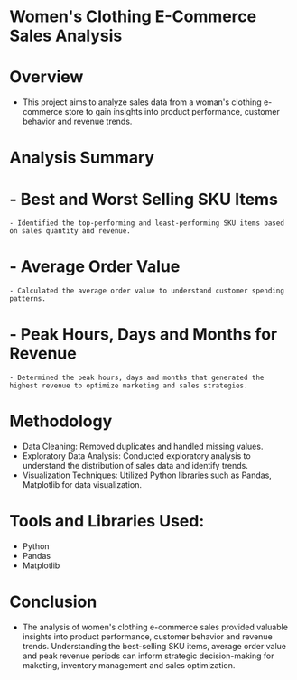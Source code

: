 # Women's Clothing E-Commerce Sales Analysis

# Overview

- This project aims to analyze sales data from a woman's clothing e-commerce store to gain insights into product performance, customer behavior and revenue trends.

# Analysis Summary

  # - Best and Worst Selling SKU Items
    - Identified the top-performing and least-performing SKU items based on sales quantity and revenue.

  # - Average Order Value 
    - Calculated the average order value to understand customer spending patterns.

  # - Peak Hours, Days and Months for Revenue
    - Determined the peak hours, days and months that generated the highest revenue to optimize marketing and sales strategies.


# Methodology 

- Data Cleaning: Removed duplicates and handled missing values.
- Exploratory Data Analysis: Conducted exploratory analysis to understand the distribution of sales data and identify trends.
- Visualization Techniques: Utilized Python libraries such as Pandas, Matplotlib for data visualization.

# Tools and Libraries Used:

- Python
- Pandas
- Matplotlib

# Conclusion 

- The analysis of women's clothing e-commerce sales provided valuable insights into product performance, customer behavior and revenue trends. Understanding the best-selling SKU items, average order value and peak revenue periods can inform strategic decision-making for maketing, inventory management and sales optimization.

